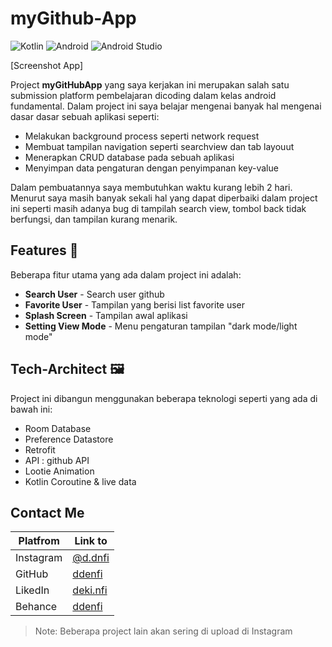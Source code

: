 # **myGithub-App**

![Kotlin](https://img.shields.io/badge/kotlin-%237F52FF.svg?style=for-the-badge&logo=kotlin&logoColor=white) ![Android](https://img.shields.io/badge/Android-3DDC84?style=for-the-badge&logo=android&logoColor=white) ![Android Studio](https://img.shields.io/badge/Android%20Studio-3DDC84.svg?style=for-the-badge&logo=android-studio&logoColor=white) 

[Screenshot App]

Project **myGitHubApp** yang saya kerjakan ini merupakan salah satu submission platform pembelajaran dicoding dalam kelas android fundamental. Dalam project ini saya belajar mengenai banyak hal mengenai dasar dasar sebuah aplikasi seperti:

- Melakukan background process seperti network request
- Membuat tampilan navigation seperti searchview dan tab layouut
- Menerapkan CRUD database pada sebuah aplikasi
- Menyimpan data pengaturan dengan penyimpanan key-value

Dalam pembuatannya saya membutuhkan waktu kurang lebih 2 hari. Menurut saya masih banyak sekali hal yang dapat diperbaiki dalam project ini seperti masih adanya bug di tampilah search view, tombol back tidak berfungsi, dan tampilan kurang menarik.

## Features 🚀 
Beberapa fitur utama yang ada dalam project ini adalah:
- **Search User** - Search user github
- **Favorite User** - Tampilan yang berisi list favorite user
- **Splash Screen** - Tampilan awal aplikasi
- **Setting View Mode** - Menu pengaturan tampilan "dark mode/light mode"

## Tech-Architect 🖼
Project ini dibangun menggunakan beberapa teknologi seperti yang ada di bawah ini:
- Room Database
- Preference Datastore
- Retrofit
- API : github API
- Lootie Animation
- Kotlin Coroutine & live data

## Contact Me
| Platfrom | Link to |
| ------ | ------ |
| Instagram | [@d.dnfi][ig] |
| GitHub | [ddenfi][git] |
| LikedIn | [deki.nfi][linkedin] |
| Behance | [ddenfi][be] |

> Note: Beberapa project lain akan sering di upload di Instagram

   [ig]: <https://www.instagram.com/d.dnfi/>
   [git]: <https://github.com/ddenfi>
   [linkedin]: <https://www.linkedin.com/in/dekinfi/>
   [be]: <https://www.behance.net/dekinfi>
